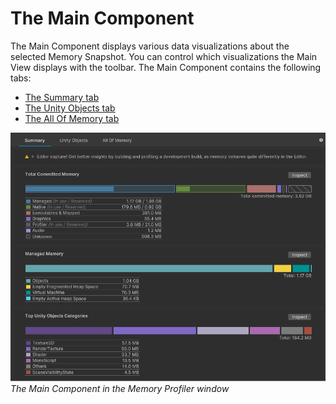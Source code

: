 # The Main Component

The Main Component displays various data visualizations about the selected Memory Snapshot. You can control which visualizations the Main View displays with the toolbar. The Main Component contains the following tabs:

* [The Summary tab](summary-tab.md)
* [The Unity Objects tab](unity-objects-tab.md)
* [The All Of Memory tab](all-memory-tab.md)

![The Main Component in the Memory Profiler window](images/summary-tab.png)
<br/>*The Main Component in the Memory Profiler window*
